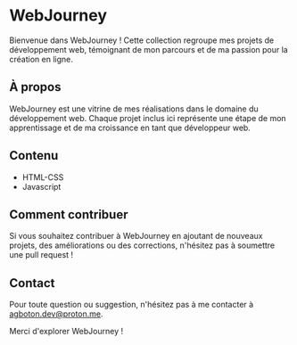 # WebJourney

Bienvenue dans WebJourney ! Cette collection regroupe mes projets de développement web, témoignant de mon parcours et de ma passion pour la création en ligne.

## À propos

WebJourney est une vitrine de mes réalisations dans le domaine du développement web. Chaque projet inclus ici représente une étape de mon apprentissage et de ma croissance en tant que développeur web.

## Contenu

- HTML-CSS
- Javascript

## Comment contribuer

Si vous souhaitez contribuer à WebJourney en ajoutant de nouveaux projets, des améliorations ou des corrections, n'hésitez pas à soumettre une pull request !

## Contact

Pour toute question ou suggestion, n'hésitez pas à me contacter à [agboton.dev@proton.me](mailto:agboton.dev@proton.me).

Merci d'explorer WebJourney !
